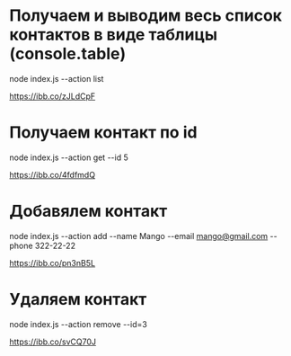 # Получаем и выводим весь список контактов в виде таблицы (console.table)
node index.js --action list

https://ibb.co/zJLdCpF

# Получаем контакт по id
node index.js --action get --id 5

https://ibb.co/4fdfmdQ

# Добавялем контакт
node index.js --action add --name Mango --email mango@gmail.com --phone 322-22-22

https://ibb.co/pn3nB5L

# Удаляем контакт
node index.js --action remove --id=3

https://ibb.co/svCQ70J
